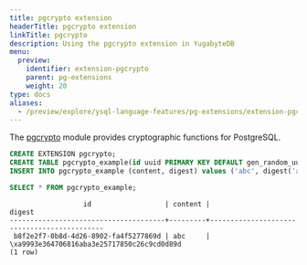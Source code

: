 ```yaml
---
title: pgcrypto extension
headerTitle: pgcrypto extension
linkTitle: pgcrypto
description: Using the pgcrypto extension in YugabyteDB
menu:
  preview:
    identifier: extension-pgcrypto
    parent: pg-extensions
    weight: 20
type: docs
aliases:
  - /preview/explore/ysql-language-features/pg-extensions/extension-pgcrypto
---
```


The [pgcrypto](https://www.postgresql.org/docs/15/pgcrypto.html) module provides cryptographic functions for PostgreSQL.

```sql
CREATE EXTENSION pgcrypto;
CREATE TABLE pgcrypto_example(id uuid PRIMARY KEY DEFAULT gen_random_uuid(), content text, digest text);
INSERT INTO pgcrypto_example (content, digest) values ('abc', digest('abc', 'sha1'));

SELECT * FROM pgcrypto_example;
```

```output
                  id                  | content |                   digest
--------------------------------------+---------+--------------------------------------------
 b8f2e2f7-0b8d-4d26-8902-fa4f5277869d | abc     | \xa9993e364706816aba3e25717850c26c9cd0d89d
(1 row)
```
